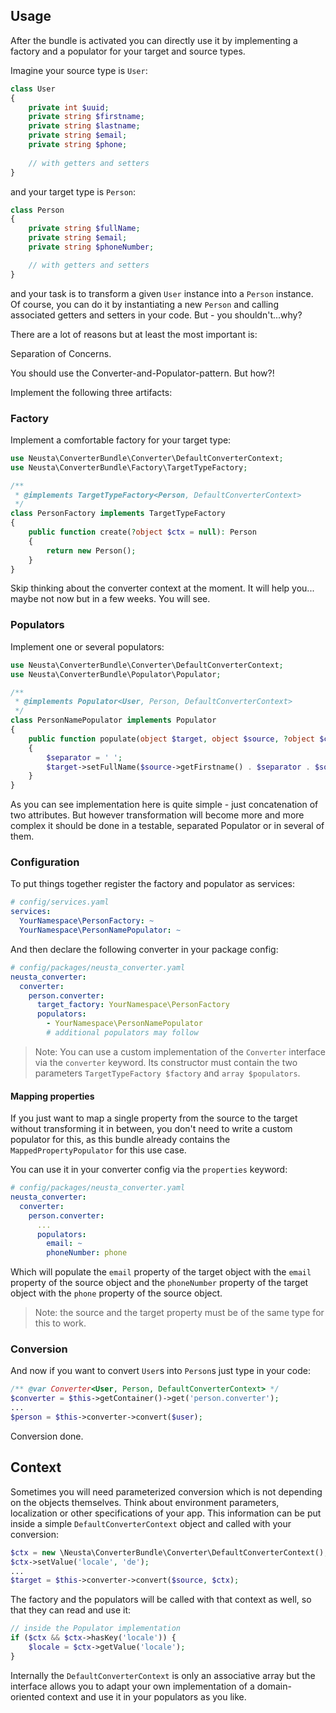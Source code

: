 ## Usage

After the bundle is activated you can directly use it by implementing a factory and a populator for your target and
source types.

Imagine your source type is `User`:

```php
class User
{
    private int $uuid;
    private string $firstname;
    private string $lastname;
    private string $email;
    private string $phone;
    
    // with getters and setters
}
```

and your target type is `Person`:

```php
class Person
{
    private string $fullName;
    private string $email;
    private string $phoneNumber;

    // with getters and setters
}
```

and your task is to transform a given `User` instance into a `Person` instance.
Of course, you can do it by instantiating a new `Person` and calling associated getters and setters in your code.
But - you shouldn't...why?

There are a lot of reasons but at least the most important is:

Separation of Concerns.

You should use the Converter-and-Populator-pattern. But how?!

Implement the following three artifacts:

### Factory

Implement a comfortable factory for your target type:

```php
use Neusta\ConverterBundle\Converter\DefaultConverterContext;
use Neusta\ConverterBundle\Factory\TargetTypeFactory;

/**
 * @implements TargetTypeFactory<Person, DefaultConverterContext>
 */
class PersonFactory implements TargetTypeFactory
{
    public function create(?object $ctx = null): Person
    {
        return new Person();
    }
}
```

Skip thinking about the converter context at the moment. It will help you...
maybe not now but in a few weeks. You will see.

### Populators

Implement one or several populators:

```php
use Neusta\ConverterBundle\Converter\DefaultConverterContext;
use Neusta\ConverterBundle\Populator\Populator;

/**
 * @implements Populator<User, Person, DefaultConverterContext>
 */
class PersonNamePopulator implements Populator
{
    public function populate(object $target, object $source, ?object $ctx = null): void
    {
        $separator = ' ';
        $target->setFullName($source->getFirstname() . $separator . $source->getLastname());
    }
}
```

As you can see implementation here is quite simple - just concatenation of two attributes.
But however transformation will become more and more complex it should be done in a testable,
separated Populator or in several of them.

### Configuration

To put things together register the factory and populator as services:

```yaml
# config/services.yaml
services:
  YourNamespace\PersonFactory: ~
  YourNamespace\PersonNamePopulator: ~
```

And then declare the following converter in your package config:

```yaml
# config/packages/neusta_converter.yaml
neusta_converter:
  converter:
    person.converter:
      target_factory: YourNamespace\PersonFactory
      populators:
        - YourNamespace\PersonNamePopulator
        # additional populators may follow
```

> Note: You can use a custom implementation of the `Converter` interface via the `converter` keyword.
> Its constructor must contain the two parameters `TargetTypeFactory $factory` and `array $populators`.

#### Mapping properties

If you just want to map a single property from the source to the target without transforming it in between, you don't
need to write a custom populator for this, as this bundle already contains the `MappedPropertyPopulator` for this use
case.

You can use it in your converter config via the `properties` keyword:

```yaml
# config/packages/neusta_converter.yaml
neusta_converter:
  converter:
    person.converter:
      ...
      populators:
        email: ~
        phoneNumber: phone
```

Which will populate the `email` property of the target object with the `email` property of the source object and the
`phoneNumber` property of the target object with the `phone` property of the source object.

> Note: the source and the target property must be of the same type for this to work.

### Conversion

And now if you want to convert `User`s into `Person`s just type in your code:

```php
/** @var Converter<User, Person, DefaultConverterContext> */
$converter = $this->getContainer()->get('person.converter');
...
$person = $this->converter->convert($user);
```

Conversion done.

## Context

Sometimes you will need parameterized conversion which is not depending on the objects themselves.
Think about environment parameters, localization or other specifications of your app.
This information can be put inside a simple `DefaultConverterContext` object and called with your conversion:

```php
$ctx = new \Neusta\ConverterBundle\Converter\DefaultConverterContext();
$ctx->setValue('locale', 'de');
...
$target = $this->converter->convert($source, $ctx);
```

The factory and the populators will be called with that context as well, so that they can read and
use it:

```php
// inside the Populator implementation
if ($ctx && $ctx->hasKey('locale')) {
    $locale = $ctx->getValue('locale');
}
```

Internally the `DefaultConverterContext` is only an associative array but the interface allows you to adapt your own
implementation of a domain-oriented context and use it in your populators as you like.
